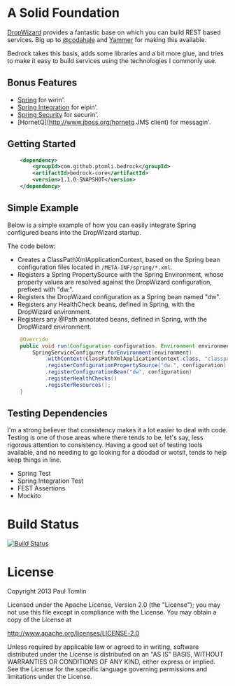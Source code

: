 # A Solid Foundation

[DropWizard](http://github.com/codahale/dropwizard) provides a fantastic base
on which you can build REST based services. Big up to
[@codahale](http://github.com/codahale) and [Yammer](https://www.yammer.com/)
for making this available.

Bedrock takes this basis, adds some libraries and a bit more glue, and tries to
make it easy to build services using the technologies I commonly use.

## Bonus Features

 *  [Spring](http://www.springsource.org/spring-framework) for wirin'.
 *  [Spring Integration](http://www.springsource.org/spring-integration) for eipin'.
 *  [Spring Security](http://www.springsource.org/spring-security) for securin'.
 *  [HornetQ](http://www.jboss.org/hornetq JMS client) for messagin'.

## Getting Started

```xml
	<dependency>
		<groupId>com.github.ptomli.bedrock</groupId>
		<artifactId>bedrock-core</artifactId>
		<version>1.1.0-SNAPSHOT</version>
	</dependency>
```

## Simple Example

Below is a simple example of how you can easily integrate Spring configured
beans into the DropWizard startup.

The code below:

 *  Creates a ClassPathXmlApplicationContext, based on the Spring bean
    configuration files located in `/META-INF/spring/*.xml`.
 *  Registers a Spring PropertySource with the Spring Environment, whose
    property values are resolved against the DropWizard configuration,
    prefixed with "dw.".
 *  Registers the DropWizard configuration as a Spring bean named "dw".
 *  Registers any HealthCheck beans, defined in Spring, with the DropWizard
    environment.
 *  Registers any @Path annotated beans, defined in Spring, with the DropWizard
    environment.

```java
    @Override
    public void run(Configuration configuration, Environment environment) {
        SpringServiceConfigurer.forEnvironment(environment)
            .withContext(ClassPathXmlApplicationContext.class, "classpath:/META-INF/spring/*.xml")
            .registerConfigurationPropertySource("dw.", configuration)
            .registerConfigurationBean("dw", configuration)
            .registerHealthChecks()
            .registerResources();
    }
```

## Testing Dependencies

I'm a strong believer that consistency makes it a lot easier to deal with code.
Testing is one of those areas where there tends to be, let's say, less rigorous
attention to consistency. Having a good set of testing tools available, and
no needing to go looking for a doodad or wotsit, tends to help keep things in
line.

 *  Spring Test
 *  Spring Integration Test
 *  FEST Assertions
 *  Mockito

# Build Status

[![Build Status](https://travis-ci.org/ptomli/bedrock.png?branch=master)](https://travis-ci.org/ptomli/bedrock)

# License

Copyright 2013 Paul Tomlin

Licensed under the Apache License, Version 2.0 (the "License");
you may not use this file except in compliance with the License.
You may obtain a copy of the License at

  http://www.apache.org/licenses/LICENSE-2.0

Unless required by applicable law or agreed to in writing, software
distributed under the License is distributed on an "AS IS" BASIS,
WITHOUT WARRANTIES OR CONDITIONS OF ANY KIND, either express or implied.
See the License for the specific language governing permissions and
limitations under the License.
